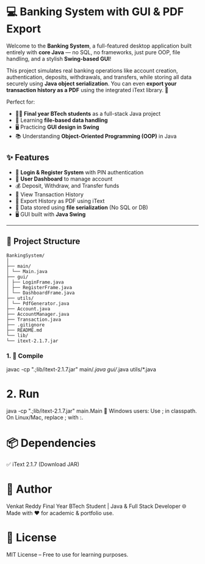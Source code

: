 # 💻 Banking System with GUI & PDF Export

Welcome to the **Banking System**, a full-featured desktop application built entirely with **core Java** — no SQL, no frameworks, just pure OOP, file handling, and a stylish **Swing-based GUI**!

This project simulates real banking operations like account creation, authentication, deposits, withdrawals, and transfers, while storing all data securely using **Java object serialization**. You can even **export your transaction history as a PDF** using the integrated iText library. 🧾

Perfect for:
- 🧑‍🎓 **Final year BTech students** as a full-stack Java project
- 💼 Learning **file-based data handling**
- 🖥️ Practicing **GUI design in Swing**
- 📚 Understanding **Object-Oriented Programming (OOP)** in Java


## ✨ Features

- 👤 **Login & Register System** with PIN authentication
- 💼 **User Dashboard** to manage account
- 💰 Deposit, Withdraw, and Transfer funds
- 📜 View Transaction History
- 📄 Export History as PDF using iText
- 💾 Data stored using **file serialization** (No SQL or DB)
- 🖥️ GUI built with **Java Swing**

---

## 📁 Project Structure

```
BankingSystem/
│
├── main/
│ └── Main.java
├── gui/
│ ├── LoginFrame.java
│ ├── RegisterFrame.java
│ └── DashboardFrame.java
├── utils/
│ └── PdfGenerator.java
├── Account.java
├── AccountManager.java
├── Transaction.java
├── .gitignore
├── README.md
└── lib/
└── itext-2.1.7.jar
```
### 1. 🧱 Compile

javac -cp ".;lib/itext-2.1.7.jar" main/*.java gui/*.java utils/*.java

# 2. Run

java -cp ".;lib/itext-2.1.7.jar" main.Main
📌 Windows users: Use ; in classpath. On Linux/Mac, replace ; with :.

# 📦 Dependencies
✅ iText 2.1.7 (Download JAR)

# 🙌 Author
Venkat Reddy
Final Year BTech Student | Java & Full Stack Developer
🌐 Made with ❤️ for academic & portfolio use.

# 🪪 License

MIT License – Free to use for learning purposes.
